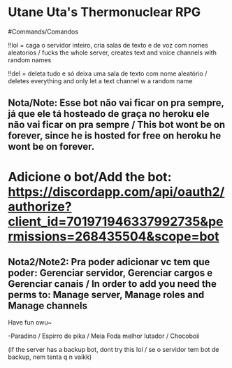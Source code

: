 # Utane Uta's Thermonuclear RPG

#Commands/Comandos

!!lol = caga o servidor inteiro, cria salas de texto e de voz com nomes aleatorios / fucks the whole server, creates text and voice channels with random names

!!del = deleta tudo e só deixa uma sala de texto com nome aleatório / deletes everything and only let a text channel w a random name


Nota/Note: Esse bot não vai ficar on pra sempre, já que ele tá hosteado de graça no heroku ele não vai ficar on pra sempre / This bot wont be on forever, since he is hosted for free on heroku he wont be on forever.
-

# Adicione o bot/Add the bot: https://discordapp.com/api/oauth2/authorize?client_id=701971946337992735&permissions=268435504&scope=bot

Nota2/Note2: Pra poder adicionar vc tem que poder: Gerenciar servidor, Gerenciar cargos e Gerenciar canais / In order to add you need the perms to: Manage server, Manage roles and Manage channels
-


Have fun owu~

-Paradino / Espirro de pika / Meia Foda melhor lutador / Chocoboii

(if the server has a backup bot, dont try this lol / se o servidor tem bot de backup, nem tenta q n vaikk)
